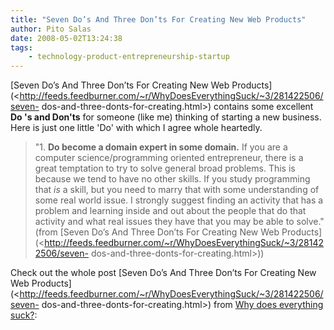 ```yaml
---
title: "Seven Do’s And Three Don’ts For Creating New Web Products"
author: Pito Salas
date: 2008-05-02T13:24:38
tags:
    - technology-product-entrepreneurship-startup
---
```




[Seven Do’s And Three Don’ts For Creating New Web
Products](<http://feeds.feedburner.com/~r/WhyDoesEverythingSuck/~3/281422506/seven-
dos-and-three-donts-for-creating.html>) contains some excellent **Do 's and
Don'ts** for someone (like me) thinking of starting a new business. Here is
just one little 'Do' with which I agree whole heartedly.

> "1\. **Do become a domain expert in some domain.** If you are a computer
> science/programming oriented entrepreneur, there is a great temptation to
> try to solve general broad problems. This is because we tend to have no
> other skills. If you study programming that *is* a skill, but you need to
> marry that with some understanding of some real world issue. I strongly
> suggest finding an activity that has a problem and learning inside and out
> about the people that do that activity and what real issues they have that
> you may be able to solve." (from [Seven Do’s And Three Don’ts For Creating
> New Web
> Products](<http://feeds.feedburner.com/~r/WhyDoesEverythingSuck/~3/281422506/seven-
> dos-and-three-donts-for-creating.html>))

Check out the whole post [Seven Do’s And Three Don’ts For Creating New Web
Products](<http://feeds.feedburner.com/~r/WhyDoesEverythingSuck/~3/281422506/seven-
dos-and-three-donts-for-creating.html>) from [Why does everything
suck?](<http://whydoeseverythingsuck.com/feeds/posts/default>):


